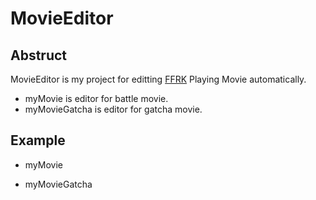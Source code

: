 # MovieEditor
## Abstruct
MovieEditor is my project for editting [FFRK](https://xn--ffrk-8i9hs14f.gamematome.jp/game/780/wiki/%E3%83%88%E3%83%83%E3%83%97%E3%83%9A%E3%83%BC%E3%82%B8) Playing Movie automatically.
 * myMovie is editor for battle movie.
 * myMovieGatcha is editor for gatcha movie.

## Example
 * myMovie
 
 * myMovieGatcha
 
